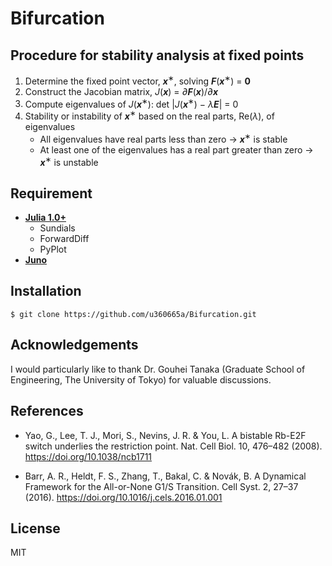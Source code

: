 # Bifurcation
## Procedure for stability analysis at fixed points
1. Determine the fixed point vector, ***x***<sup>∗</sup>, solving ***F***(***x***<sup>∗</sup>) = **0**
1. Construct the Jacobian matrix, *J*(***x***) = *∂*__*F*__(***x***)/*∂*__*x*__
1. Compute eigenvalues of *J*(***x***<sup>∗</sup>): det |*J*(***x***<sup>∗</sup>) − *λ*__*E*__| = 0
1. Stability or instability of ***x***<sup>∗</sup> based on the real parts, Re(*λ*), of eigenvalues
    - All eigenvalues have real parts less than zero → ***x***<sup>∗</sup> is stable
    - At least one of the eigenvalues has a real part greater than zero
→ ***x***<sup>∗</sup> is unstable
## Requirement
- **[Julia 1.0+](https://julialang.org)**
  - Sundials
  - ForwardDiff
  - PyPlot
- **[Juno](http://junolab.org)**
## Installation
    $ git clone https://github.com/u360665a/Bifurcation.git
## Acknowledgements
I would particularly like to thank Dr. Gouhei Tanaka (Graduate School of Engineering, The University of Tokyo) for valuable discussions.
## References
- Yao, G., Lee, T. J., Mori, S., Nevins, J. R. & You, L. A bistable Rb-E2F switch underlies the restriction point. Nat. Cell Biol. 10, 476–482 (2008). https://doi.org/10.1038/ncb1711

- Barr, A. R., Heldt, F. S., Zhang, T., Bakal, C. & Novák, B. A Dynamical Framework for the All-or-None G1/S Transition. Cell Syst. 2, 27–37 (2016). https://doi.org/10.1016/j.cels.2016.01.001
## License
MIT